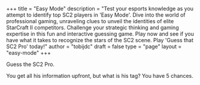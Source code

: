 +++
title = "Easy Mode"
description = "Test your esports knowledge as you attempt to identify top SC2 players in 'Easy Mode'. Dive into the world of professional gaming, unraveling clues to unveil the identities of elite StarCraft II competitors. Challenge your strategic thinking and gaming expertise in this fun and interactive guessing game. Play now and see if you have what it takes to recognize the stars of the SC2 scene. Play 'Guess that SC2 Pro' today!"
author = "tobijdc"
draft = false
type = "page"
layout = "easy-mode"
+++

Guess the SC2 Pro.

You get all his information upfront, but what is his tag? You have 5 chances.

